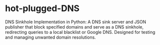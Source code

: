 # hot-plugged-DNS
DNS Sinkhole Implementation in Python: A DNS sink server and JSON publisher that block specified domains and serve as a DNS sinkhole, redirecting queries to a local blacklist or Google DNS. Designed for testing and managing unwanted domain resolutions.
